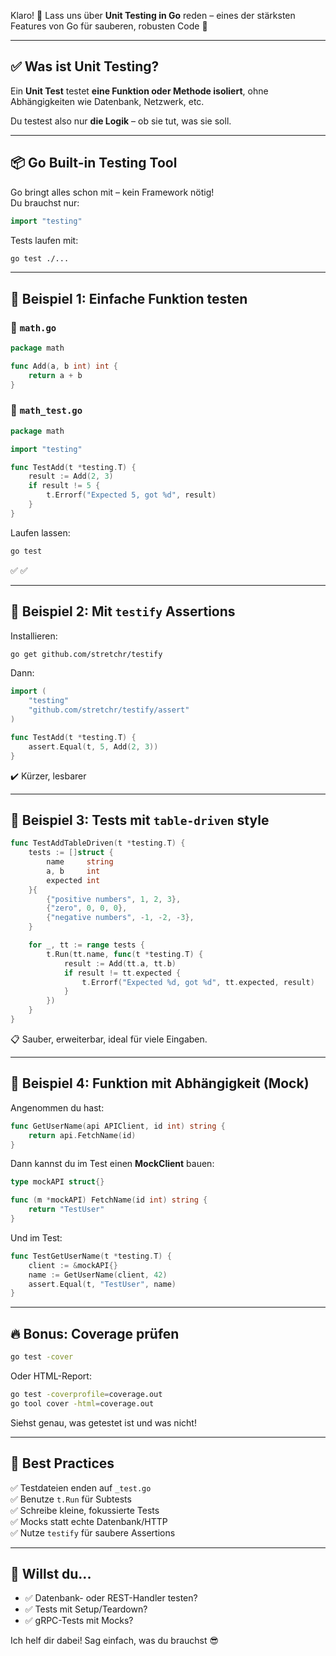 Klaro! 🚀 Lass uns über **Unit Testing in Go** reden – eines der stärksten Features von Go für sauberen, robusten Code 💪

---

## ✅ Was ist Unit Testing?

Ein **Unit Test** testet **eine Funktion oder Methode isoliert**, ohne Abhängigkeiten wie Datenbank, Netzwerk, etc.

Du testest also nur **die Logik** – ob sie tut, was sie soll.

---

## 📦 Go Built-in Testing Tool

Go bringt alles schon mit – kein Framework nötig!  
Du brauchst nur:

```go
import "testing"
```

Tests laufen mit:

```bash
go test ./...
```

---

## 🧪 Beispiel 1: Einfache Funktion testen

### 📄 `math.go`

```go
package math

func Add(a, b int) int {
    return a + b
}
```

### 📄 `math_test.go`

```go
package math

import "testing"

func TestAdd(t *testing.T) {
    result := Add(2, 3)
    if result != 5 {
        t.Errorf("Expected 5, got %d", result)
    }
}
```

Laufen lassen:

```bash
go test
```

✅ ✅

---

## 🧪 Beispiel 2: Mit `testify` Assertions

Installieren:

```bash
go get github.com/stretchr/testify
```

Dann:

```go
import (
    "testing"
    "github.com/stretchr/testify/assert"
)

func TestAdd(t *testing.T) {
    assert.Equal(t, 5, Add(2, 3))
}
```

✔️ Kürzer, lesbarer

---

## 🧪 Beispiel 3: Tests mit `table-driven` style

```go
func TestAddTableDriven(t *testing.T) {
    tests := []struct {
        name     string
        a, b     int
        expected int
    }{
        {"positive numbers", 1, 2, 3},
        {"zero", 0, 0, 0},
        {"negative numbers", -1, -2, -3},
    }

    for _, tt := range tests {
        t.Run(tt.name, func(t *testing.T) {
            result := Add(tt.a, tt.b)
            if result != tt.expected {
                t.Errorf("Expected %d, got %d", tt.expected, result)
            }
        })
    }
}
```

📋 Sauber, erweiterbar, ideal für viele Eingaben.

---

## 🧪 Beispiel 4: Funktion mit Abhängigkeit (Mock)

Angenommen du hast:

```go
func GetUserName(api APIClient, id int) string {
    return api.FetchName(id)
}
```

Dann kannst du im Test einen **MockClient** bauen:

```go
type mockAPI struct{}

func (m *mockAPI) FetchName(id int) string {
    return "TestUser"
}
```

Und im Test:

```go
func TestGetUserName(t *testing.T) {
    client := &mockAPI{}
    name := GetUserName(client, 42)
    assert.Equal(t, "TestUser", name)
}
```

---

## 🔥 Bonus: Coverage prüfen

```bash
go test -cover
```

Oder HTML-Report:

```bash
go test -coverprofile=coverage.out
go tool cover -html=coverage.out
```

Siehst genau, was getestet ist und was nicht!

---

## 🧠 Best Practices

✅ Testdateien enden auf `_test.go`  
✅ Benutze `t.Run` für Subtests  
✅ Schreibe kleine, fokussierte Tests  
✅ Mocks statt echte Datenbank/HTTP  
✅ Nutze `testify` für saubere Assertions

---

## 🚀 Willst du...

- ✅ Datenbank- oder REST-Handler testen?
- ✅ Tests mit Setup/Teardown?
- ✅ gRPC-Tests mit Mocks?

Ich helf dir dabei! Sag einfach, was du brauchst 😎